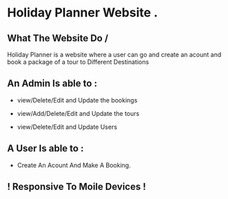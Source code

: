 # Holiday Planner Website .

## What The Website Do /

Holiday Planner is a website where a user can go and create an acount and book a package of a tour to Different Destinations

## An Admin Is able to :

- view/Delete/Edit and Update the bookings

- view/Add/Delete/Edit and Update the tours

- view/Delete/Edit and Update Users

## A User Is able to :

- Create An Acount And Make A Booking.

## ! Responsive To Moile Devices !

